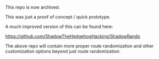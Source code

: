 This repo is now archived.

This was just a proof of concept / quick prototype.


A much improved version of this can be found here:


https://github.com/ShadowTheHedgehogHacking/ShadowRando


The above repo will contain more proper route randomization and other customization options beyond just route randomization.
